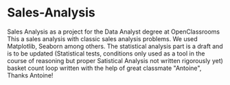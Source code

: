# Sales-Analysis
Sales Analysis as a project for the Data Analyst degree at OpenClassrooms
This a sales analysis with classic sales analysis problems. We used Matplotlib, Seaborn among others. 
The statistical analysis part is a draft and is to be updated (Statistical tests, conditions only used as a tool in the course of reasoning but proper Satistical Analysis not written rigorously yet)
basket count loop written with the help of great classmate "Antoine", Thanks Antoine!
